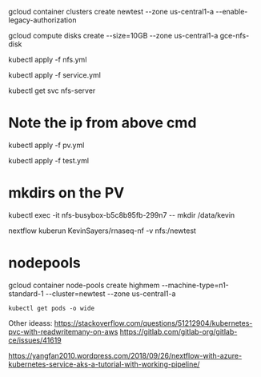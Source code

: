 gcloud container clusters create newtest --zone us-central1-a --enable-legacy-authorization

gcloud compute disks create --size=10GB --zone us-central1-a gce-nfs-disk

kubectl apply -f nfs.yml 

kubectl apply -f service.yml

kubectl get svc nfs-server

# Note the ip from above cmd

kubectl apply -f pv.yml


kubectl apply -f test.yml

# mkdirs on the PV

kubectl exec -it nfs-busybox-b5c8b95fb-299n7 -- mkdir /data/kevin


nextflow kuberun KevinSayers/rnaseq-nf -v nfs:/newtest

# nodepools

gcloud container node-pools create highmem --machine-type=n1-standard-1 --cluster=newtest --zone us-central1-a

`kubectl get pods -o wide`


Other ideass:
https://stackoverflow.com/questions/51212904/kubernetes-pvc-with-readwritemany-on-aws
https://gitlab.com/gitlab-org/gitlab-ce/issues/41619

https://yangfan2010.wordpress.com/2018/09/26/nextflow-with-azure-kubernetes-service-aks-a-tutorial-with-working-pipeline/
